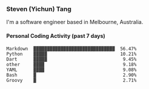 ### Steven (Yichun) Tang

I'm a software engineer based in Melbourne, Australia.

#### Personal Coding Activity (past 7 days)
```
Markdown  ▓▓▓▓▓▓▓▓▓▓▓▓▓▓▓▓▓▓▓▓▓▓▓▓▓▓▓▓▓▓  56.47%
Python    ▓▓▓▓▓                           10.21%
Dart      ▓▓▓▓▓                            9.45%
other     ▓▓▓▓                             9.18%
YAML      ▓▓▓▓                             9.08%
Bash      ▓                                2.90%
Groovy    ▓                                2.71%
```

